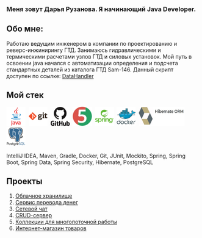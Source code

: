 ### **Меня зовут Дарья Рузанова. Я начинающий Java Developer.**

## Обо мне:
Работаю ведущим инженером в компании по проектированию и реверс-инжинирингу ГТД. Занимаюсь гидравлическими и термическими расчетами узлов ГТД и силовых установок. Мой путь в освоении java начался с автоматизации определения и подсчета стандартных деталей из каталога ГТД Sam-146. Данный скрипт доступен по ссылке: [DataHandler](https://github.com/DariaRuzanova/DataHandler)

## Мой стек
<div>
  <img src="https://github.com/DariaRuzanova/Portfolio_/blob/main/images/java-original-wordmark.svg" width="50" height="50" title="Java">&nbsp
  <img src="https://github.com/DariaRuzanova/Portfolio_/blob/main/images/git-original-wordmark.svg" width="50" height="50" title="Git">&nbsp
  <img src="https://github.com/DariaRuzanova/Portfolio_/blob/main/images/github-original-wordmark.svg" width="50" height="50" title="GitHub">&nbsp
  <img src="https://github.com/DariaRuzanova/Portfolio_/blob/main/images/junit5Log.webp" width="50" height="50" title="JUnit">&nbsp
  <img src="https://github.com/DariaRuzanova/Portfolio_/blob/main/images/spring-original-wordmark.svg" width="50" height="50" title="Spring">&nbsp
  <img src="https://github.com/DariaRuzanova/Portfolio_/blob/main/images/docker-original-wordmark.svg" width="50" height="50" title="Docker">&nbsp
  <img src="https://github.com/DariaRuzanova/Portfolio_/blob/main/images/Hibernate.jpg" width="120" height="50" title="Hibernate">&nbsp
  <img src="https://github.com/DariaRuzanova/Portfolio_/blob/main/images/postgresql-original-wordmark.svg" width="50" height="50" title="PostgreSQL">&nbsp

 IntelliJ IDEA, Maven, Gradle, Docker, Git, JUnit, Mockito, Spring, Spring Boot, Spring Data, Spring Security, Hibernate, PostgreSQL

 ## Проекты

 1. [Облачное хранилище](https://github.com/DariaRuzanova/cloudStorage)
 2. [Сервис перевода денег](https://github.com/DariaRuzanova/transferMoneyService)
 3. [Сетевой чат](https://github.com/DariaRuzanova/CourseProjectNetworkChat/tree/main)
 4. [CRUD-сервер](https://github.com/DariaRuzanova/CRUD/tree/main)
 5. [Коллекции для многопоточной работы](https://github.com/DariaRuzanova/Analizer/tree/main)
 6. [Интернет-магазин товаров](https://github.com/DariaRuzanova/Patterns_SOLID/tree/main)
